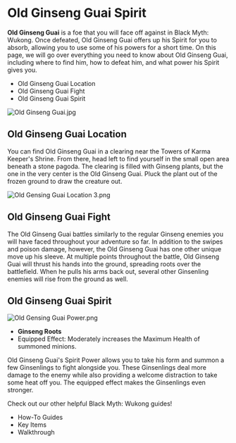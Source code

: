 # Old Ginseng Guai Spirit

**Old Ginseng Guai** is a foe that you will face off against in Black Myth: Wukong. Once defeated, Old Ginseng Guai offers up his Spirit for you to absorb, allowing you to use some of his powers for a short time. On this page, we will go over everything you need to know about Old Ginseng Guai, including where to find him, how to defeat him, and what power his Spirit gives you. 

  * Old Ginseng Guai Location
  * Old Ginseng Guai Fight
  * Old Ginseng Guai Spirit

![Old Ginseng Guai.jpg](https://oyster.ignimgs.com/mediawiki/apis.ign.com/black-myth-wukong/0/00/Old_Ginseng_Guai.jpg)

## Old Ginseng Guai Location

You can find Old Ginseng Guai in a clearing near the Towers of Karma Keeper's Shrine. From there, head left to find yourself in the small open area beneath a stone pagoda. The clearing is filled with Ginseng plants, but the one in the very center is the Old Ginseng Guai. Pluck the plant out of the frozen ground to draw the creature out. 

![Old Gensing Guai Location 3.png](https://oyster.ignimgs.com/mediawiki/apis.ign.com/black-myth-wukong/3/3a/Old_Gensing_Guai_Location_3.png)

## Old Ginseng Guai Fight

The Old Ginseng Guai battles similarly to the regular Ginseng enemies you will have faced throughout your adventure so far. In addition to the swipes and poison damage, however, the Old Ginseng Guai has one other unique move up his sleeve. At multiple points throughout the battle, Old Ginseng Guai will thrust his hands into the ground, spreading roots over the battlefield. When he pulls his arms back out, several other Ginsenling enemies will rise from the ground as well. 

## Old Ginseng Guai Spirit

![Old Gensing Guai Power.png](https://oyster.ignimgs.com/mediawiki/apis.ign.com/black-myth-wukong/f/f6/Old_Gensing_Guai_Power.png)

  * **Ginseng Roots**
  * Equipped Effect: Moderately increases the Maximum Health of summoned minions. 

Old Ginseng Guai's Spirit Power allows you to take his form and summon a few Ginsenlings to fight alongside you. These Ginsenlings deal more damage to the enemy while also providing a welcome distraction to take some heat off you. The equipped effect makes the Ginsenlings even stronger. 

Check out our other helpful Black Myth: Wukong guides! 

  * How-To Guides
  * Key Items
  * Walkthrough


